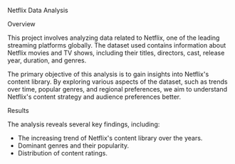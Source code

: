 Netflix Data Analysis

Overview

This project involves analyzing data related to Netflix, one of the leading streaming platforms globally. The dataset used contains information about Netflix movies and TV shows, including their titles, directors, cast, release year, duration, and genres.

The primary objective of this analysis is to gain insights into Netflix's content library. By exploring various aspects of the dataset, such as trends over time, popular genres, and regional preferences, we aim to understand Netflix's content strategy and audience preferences better.


Results

The analysis reveals several key findings, including:

- The increasing trend of Netflix's content library over the years.
- Dominant genres and their popularity.
- Distribution of content ratings.


